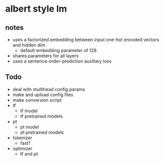 # albert style lm

## notes

-   uses a factorized embedding between input one-hot encoded vectors and hidden dim
    -   default embedding parameter of 128
-   shares parameters for all layers
-   uses a sentence-order-prediction auxillary loss

## Todo

-   deal with multihead config params
-   make and upload config files
-   make conversion script
-   tf
    -   tf model
    -   tf pretrained models
-   pt
    -   pt model
    -   pt pretrained models
-   tokenizer
    -   fast?
-   optimizer
    -   tf and pt
